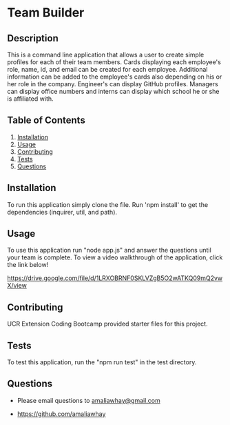 # Team Builder

## Description

This is a command line application that allows a user to create simple profiles for each of their team members. Cards displaying each employee's role, name, id, and email can be created for each employee. Additional information can be added to the employee's cards also depending on his or her role in the company. Engineer's can display GitHub profiles. Managers can display office numbers and interns can display which school he or she is affiliated with.

## Table of Contents

1. [Installation](##Installation)
1. [Usage](##Usage)
1. [Contributing](##Contributing)
1. [Tests](##Tests)
1. [Questions](##Questions)

## Installation

To run this application simply clone the file. Run 'npm install' to get the dependencies (inquirer, util, and path).

## Usage

To use this application run "node app.js" and answer the questions until your team is complete. To view a video walkthrough of the application, click the link below!

https://drive.google.com/file/d/1LRXOBRNF0SKLVZgB5O2wATKQ09mQ2vwX/view

## Contributing

UCR Extension Coding Bootcamp provided starter files for this project.

## Tests

To test this application, run the "npm run test" in the test directory.

## Questions

- Please email questions to amaliawhay@gmail.com

- https://github.com/amaliawhay
